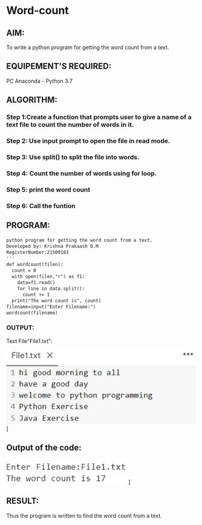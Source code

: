 # Word-count
## AIM:
To write a python program for getting the word count from a text.
## EQUIPEMENT'S REQUIRED: 
PC
Anaconda - Python 3.7
## ALGORITHM: 
### Step 1:Create a function that prompts user to give a name of a text file to count the number of words in it.

### Step 2: Use input prompt to open the file in read mode.
 
### Step 3:  Use split() to split the file into words.

### Step 4:  Count the number of words using for loop.

### Step 5: print the word count

### Step 6: Call the funtion

## PROGRAM:
```
python program for getting the word count from a text.
Developed by: Krishna Prakaash D.M
RegisterNumber:21500183
'''
def wordcount(filen):
  count = 0
  with open(filen,"r") as f1:
    data=f1.read()
    for line in data.split():
      count += 1
  print("The word count is", count)
filename=input("Enter Filename:")
wordcount(filename)
```

### OUTPUT:
Text File"File1.txt":

![Output](AAA1.jpeg)]


## Output of the code:


![Output](AAA2.jpeg)]

## RESULT:
Thus the program is written to find the word count from a text.
